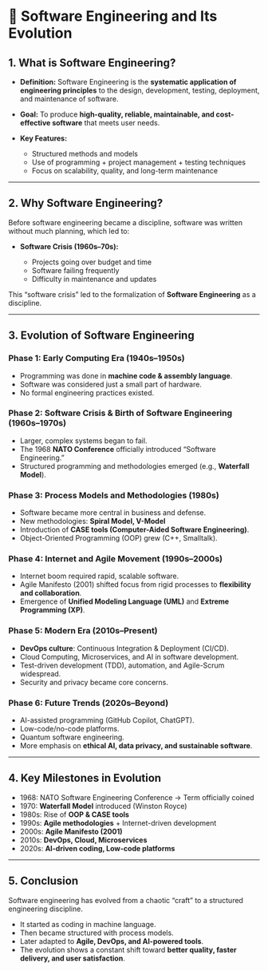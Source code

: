 # 📘 Software Engineering and Its Evolution

## 1. **What is Software Engineering?**

* **Definition:** Software Engineering is the **systematic application of engineering principles** to the design, development, testing, deployment, and maintenance of software.
* **Goal:** To produce **high-quality, reliable, maintainable, and cost-effective software** that meets user needs.
* **Key Features:**

  * Structured methods and models
  * Use of programming + project management + testing techniques
  * Focus on scalability, quality, and long-term maintenance

---

## 2. **Why Software Engineering?**

Before software engineering became a discipline, software was written without much planning, which led to:

* **Software Crisis (1960s–70s):**

  * Projects going over budget and time
  * Software failing frequently
  * Difficulty in maintenance and updates

This “software crisis” led to the formalization of **Software Engineering** as a discipline.

---

## 3. **Evolution of Software Engineering**

### **Phase 1: Early Computing Era (1940s–1950s)**

* Programming was done in **machine code & assembly language**.
* Software was considered just a small part of hardware.
* No formal engineering practices existed.

### **Phase 2: Software Crisis & Birth of Software Engineering (1960s–1970s)**

* Larger, complex systems began to fail.
* The 1968 **NATO Conference** officially introduced “Software Engineering.”
* Structured programming and methodologies emerged (e.g., **Waterfall Model**).

### **Phase 3: Process Models and Methodologies (1980s)**

* Software became more central in business and defense.
* New methodologies: **Spiral Model, V-Model**
* Introduction of **CASE tools (Computer-Aided Software Engineering)**.
* Object-Oriented Programming (OOP) grew (C++, Smalltalk).

### **Phase 4: Internet and Agile Movement (1990s–2000s)**

* Internet boom required rapid, scalable software.
* Agile Manifesto (2001) shifted focus from rigid processes to **flexibility and collaboration**.
* Emergence of **Unified Modeling Language (UML)** and **Extreme Programming (XP)**.

### **Phase 5: Modern Era (2010s–Present)**

* **DevOps culture**: Continuous Integration & Deployment (CI/CD).
* Cloud Computing, Microservices, and AI in software development.
* Test-driven development (TDD), automation, and Agile-Scrum widespread.
* Security and privacy became core concerns.

### **Phase 6: Future Trends (2020s–Beyond)**

* AI-assisted programming (GitHub Copilot, ChatGPT).
* Low-code/no-code platforms.
* Quantum software engineering.
* More emphasis on **ethical AI, data privacy, and sustainable software**.

---

## 4. **Key Milestones in Evolution**

* 1968: NATO Software Engineering Conference → Term officially coined
* 1970: **Waterfall Model** introduced (Winston Royce)
* 1980s: Rise of **OOP & CASE tools**
* 1990s: **Agile methodologies** + Internet-driven development
* 2000s: **Agile Manifesto (2001)**
* 2010s: **DevOps, Cloud, Microservices**
* 2020s: **AI-driven coding, Low-code platforms**

---

## 5. **Conclusion**

Software engineering has evolved from a chaotic “craft” to a structured engineering discipline.

* It started as coding in machine language.
* Then became structured with process models.
* Later adapted to **Agile, DevOps, and AI-powered tools**.
* The evolution shows a constant shift toward **better quality, faster delivery, and user satisfaction**.
